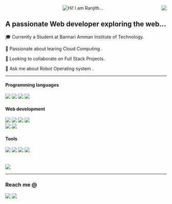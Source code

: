 
<img  align=right src="https://komarev.com/ghpvc/?username=ranjith-io&label=Visitors&style=flat-square&color=blue">

<div align=center>

<img src="https://readme-typing-svg.herokuapp.com?font=merriweather&weight=900&pause=1000&width=435&lines=Heyy!++++I+am+Ranjith...." alt="Hi! I am Ranjith..." />

<br>

<h2 align=left>A passionate Web developer exploring the web...</h2>

<div align=left>
    <p>🎓 Currently a Student at Bannari Amman Institute of Technology.</p>
    <p>🧠 Passionate about learing Cloud Computing .</p>
    <p>👯 Looking to collaborate on Full Stack Projects. </p>
    <p>💬 Ask me about Robot Operating system .</p>
    <hr>
    <h4>Programming languages</h4>
    <a href="https://www.python.org/"><img src="https://skillicons.dev/icons?i=python"></a>
    <a href="https://www.cprogramming.com/"><img src="https://skillicons.dev/icons?i=c"></a>
    <a href="https://cplusplus.com/"><img src="https://skillicons.dev/icons?i=cpp"></a>
    <a href="https://www.javascript.com/"><img src="https://skillicons.dev/icons?i=js"></a>
    <h4>Web development</h4>
    <a href="https://www.mongodb.com/"><img src="https://skillicons.dev/icons?i=mongodb"></a>
    <a href="https://expressjs.com/"><img src="https://skillicons.dev/icons?i=expressjs"></a>
    <a href="https://react.dev/"><img src="https://skillicons.dev/icons?i=react"></a>
    <a href="https://nodejs.org/en"><img src="https://skillicons.dev/icons?i=nodejs"></a>
    <br>
    <a href="https://www.w3schools.com/html/"><img src="https://skillicons.dev/icons?i=html"></a>
    <a href="https://www.w3schools.com/css/"><img src="https://skillicons.dev/icons?i=css"></a>
    <h4>Tools</h4> 
    <a href="https://stackoverflow.com/"><img src="https://skillicons.dev/icons?i=stackoverflow"></a>
    <a href="https://www.linux.org/pages/download/"><img src="https://skillicons.dev/icons?i=linux"></a>
    <a href="https://git-scm.com/"><img src="https://skillicons.dev/icons?i=git"></a>
    <a href="https://code.visualstudio.com/"><img src="https://skillicons.dev/icons?i=vscode"></a>
    <br> </br>
    <br>
    <a href="https://github.com/ranjith-io?tab=repositories"><img src="https://github-readme-streak-stats.herokuapp.com?user=ranjith-io&theme=gruvbox&border_radius=10&card_width=500"></a>
    <br>
    <hr>
    <h3>Reach me @</h3>
    <a href="mailto:ranjithravi3379@gmail.com"><img src="https://skillicons.dev/icons?i=gmail"></a>
    <a href="https://www.linkedin.com/in/ranjith-arjunan-b45889285/"><img  src="https://skillicons.dev/icons?i=linkedin"></a>

</div>
</div>
